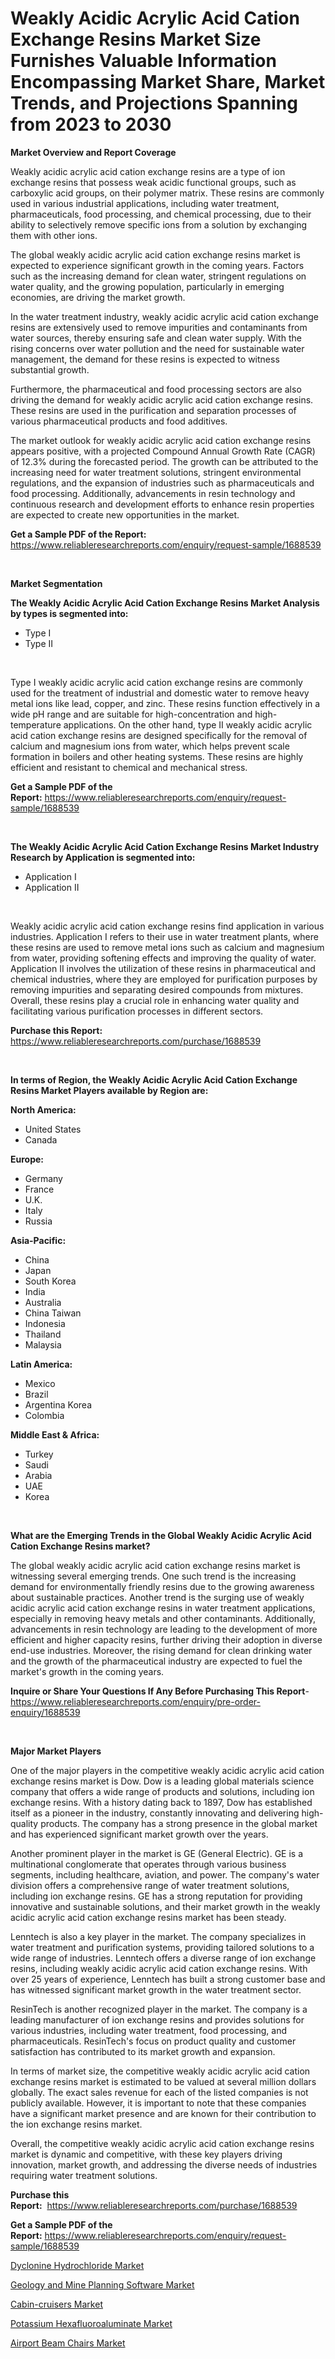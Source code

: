 <p><h1>Weakly Acidic Acrylic Acid Cation Exchange Resins Market Size Furnishes Valuable Information Encompassing Market Share, Market Trends, and Projections Spanning from 2023 to 2030</h1></p><p><strong>Market Overview and Report Coverage</strong></p>
<p><p>Weakly acidic acrylic acid cation exchange resins are a type of ion exchange resins that possess weak acidic functional groups, such as carboxylic acid groups, on their polymer matrix. These resins are commonly used in various industrial applications, including water treatment, pharmaceuticals, food processing, and chemical processing, due to their ability to selectively remove specific ions from a solution by exchanging them with other ions.</p><p>The global weakly acidic acrylic acid cation exchange resins market is expected to experience significant growth in the coming years. Factors such as the increasing demand for clean water, stringent regulations on water quality, and the growing population, particularly in emerging economies, are driving the market growth.</p><p>In the water treatment industry, weakly acidic acrylic acid cation exchange resins are extensively used to remove impurities and contaminants from water sources, thereby ensuring safe and clean water supply. With the rising concerns over water pollution and the need for sustainable water management, the demand for these resins is expected to witness substantial growth.</p><p>Furthermore, the pharmaceutical and food processing sectors are also driving the demand for weakly acidic acrylic acid cation exchange resins. These resins are used in the purification and separation processes of various pharmaceutical products and food additives.</p><p>The market outlook for weakly acidic acrylic acid cation exchange resins appears positive, with a projected Compound Annual Growth Rate (CAGR) of 12.3% during the forecasted period. The growth can be attributed to the increasing need for water treatment solutions, stringent environmental regulations, and the expansion of industries such as pharmaceuticals and food processing. Additionally, advancements in resin technology and continuous research and development efforts to enhance resin properties are expected to create new opportunities in the market.</p></p>
<p><strong>Get a Sample PDF of the Report:</strong> <a href="https://www.reliableresearchreports.com/enquiry/request-sample/1688539">https://www.reliableresearchreports.com/enquiry/request-sample/1688539</a></p>
<p>&nbsp;</p>
<p><strong>Market Segmentation</strong></p>
<p><strong>The Weakly Acidic Acrylic Acid Cation Exchange Resins Market Analysis by types is segmented into:</strong></p>
<p><ul><li>Type I</li><li>Type II</li></ul></p>
<p>&nbsp;</p>
<p><p>Type I weakly acidic acrylic acid cation exchange resins are commonly used for the treatment of industrial and domestic water to remove heavy metal ions like lead, copper, and zinc. These resins function effectively in a wide pH range and are suitable for high-concentration and high-temperature applications. On the other hand, type II weakly acidic acrylic acid cation exchange resins are designed specifically for the removal of calcium and magnesium ions from water, which helps prevent scale formation in boilers and other heating systems. These resins are highly efficient and resistant to chemical and mechanical stress.</p></p>
<p><strong>Get a Sample PDF of the Report:</strong>&nbsp;<a href="https://www.reliableresearchreports.com/enquiry/request-sample/1688539">https://www.reliableresearchreports.com/enquiry/request-sample/1688539</a></p>
<p>&nbsp;</p>
<p><strong>The Weakly Acidic Acrylic Acid Cation Exchange Resins Market Industry Research by Application is segmented into:</strong></p>
<p><ul><li>Application I</li><li>Application II</li></ul></p>
<p>&nbsp;</p>
<p><p>Weakly acidic acrylic acid cation exchange resins find application in various industries. Application I refers to their use in water treatment plants, where these resins are used to remove metal ions such as calcium and magnesium from water, providing softening effects and improving the quality of water. Application II involves the utilization of these resins in pharmaceutical and chemical industries, where they are employed for purification purposes by removing impurities and separating desired compounds from mixtures. Overall, these resins play a crucial role in enhancing water quality and facilitating various purification processes in different sectors.</p></p>
<p><strong>Purchase this Report:</strong>&nbsp; <a href="https://www.reliableresearchreports.com/purchase/1688539">https://www.reliableresearchreports.com/purchase/1688539</a></p>
<p>&nbsp;</p>
<p><strong>In terms of Region, the Weakly Acidic Acrylic Acid Cation Exchange Resins Market Players available by Region are:</strong></p>
<p>
    <p> <strong> North America: </strong>
        <ul>
            <li>United States</li>
            <li>Canada</li>
        </ul>
        </p> 
    <p> <strong> Europe: </strong>
        <ul>
            <li>Germany</li>
            <li>France</li>
            <li>U.K.</li>
            <li>Italy</li>
            <li>Russia</li>
        </ul>
        </p> 
    <p> <strong> Asia-Pacific: </strong>
        <ul>
            <li>China</li>
            <li>Japan</li>
            <li>South Korea</li>
            <li>India</li>
            <li>Australia</li>
            <li>China Taiwan</li>
            <li>Indonesia</li>
            <li>Thailand</li>
            <li>Malaysia</li>
        </ul>
        </p> 
    <p> <strong> Latin America: </strong>
        <ul>
            <li>Mexico</li>
            <li>Brazil</li>
            <li>Argentina Korea</li>
            <li>Colombia</li>
        </ul>
        </p> 
    <p> <strong> Middle East & Africa: </strong>
        <ul>
            <li>Turkey</li>
            <li>Saudi</li>
            <li>Arabia</li>
            <li>UAE</li>
            <li>Korea</li>
        </ul>
    </p>
    </p>
<p>&nbsp;</p>
<p><strong>What are the Emerging Trends in the Global Weakly Acidic Acrylic Acid Cation Exchange Resins market?</strong></p>
<p><p>The global weakly acidic acrylic acid cation exchange resins market is witnessing several emerging trends. One such trend is the increasing demand for environmentally friendly resins due to the growing awareness about sustainable practices. Another trend is the surging use of weakly acidic acrylic acid cation exchange resins in water treatment applications, especially in removing heavy metals and other contaminants. Additionally, advancements in resin technology are leading to the development of more efficient and higher capacity resins, further driving their adoption in diverse end-use industries. Moreover, the rising demand for clean drinking water and the growth of the pharmaceutical industry are expected to fuel the market's growth in the coming years.</p></p>
<p><strong>Inquire or Share Your Questions If Any Before Purchasing This Report</strong>- <a href="https://www.reliableresearchreports.com/enquiry/pre-order-enquiry/1688539">https://www.reliableresearchreports.com/enquiry/pre-order-enquiry/1688539</a></p>
<p>&nbsp;</p>
<p><strong>Major Market Players</strong></p>
<p><p>One of the major players in the competitive weakly acidic acrylic acid cation exchange resins market is Dow. Dow is a leading global materials science company that offers a wide range of products and solutions, including ion exchange resins. With a history dating back to 1897, Dow has established itself as a pioneer in the industry, constantly innovating and delivering high-quality products. The company has a strong presence in the global market and has experienced significant market growth over the years.</p><p>Another prominent player in the market is GE (General Electric). GE is a multinational conglomerate that operates through various business segments, including healthcare, aviation, and power. The company's water division offers a comprehensive range of water treatment solutions, including ion exchange resins. GE has a strong reputation for providing innovative and sustainable solutions, and their market growth in the weakly acidic acrylic acid cation exchange resins market has been steady.</p><p>Lenntech is also a key player in the market. The company specializes in water treatment and purification systems, providing tailored solutions to a wide range of industries. Lenntech offers a diverse range of ion exchange resins, including weakly acidic acrylic acid cation exchange resins. With over 25 years of experience, Lenntech has built a strong customer base and has witnessed significant market growth in the water treatment sector.</p><p>ResinTech is another recognized player in the market. The company is a leading manufacturer of ion exchange resins and provides solutions for various industries, including water treatment, food processing, and pharmaceuticals. ResinTech's focus on product quality and customer satisfaction has contributed to its market growth and expansion.</p><p>In terms of market size, the competitive weakly acidic acrylic acid cation exchange resins market is estimated to be valued at several million dollars globally. The exact sales revenue for each of the listed companies is not publicly available. However, it is important to note that these companies have a significant market presence and are known for their contribution to the ion exchange resins market.</p><p>Overall, the competitive weakly acidic acrylic acid cation exchange resins market is dynamic and competitive, with these key players driving innovation, market growth, and addressing the diverse needs of industries requiring water treatment solutions.</p></p>
<p><strong>Purchase this Report:</strong>&nbsp;&nbsp;<a href="https://www.reliableresearchreports.com/purchase/1688539">https://www.reliableresearchreports.com/purchase/1688539</a></p>
<p></p>
<p><strong>Get a Sample PDF of the Report:</strong>&nbsp;<a href="https://www.reliableresearchreports.com/enquiry/request-sample/1688539">https://www.reliableresearchreports.com/enquiry/request-sample/1688539</a></p>
<p><p><a href="https://github.com/scarol104/Market-Research-Report-List-1/blob/main/dyclonine-hydrochloride-market.md">Dyclonine Hydrochloride Market</a></p><p><a href="https://medium.com/@jewelmohr/geology-and-mine-planning-software-market-size-and-market-trends-complete-industry-overview-2023-964707cddae3">Geology and Mine Planning Software Market</a></p><p><a href="https://www.linkedin.com/pulse/cabin-cruisers-market-challenges-opportunities-growth-drivers/">Cabin-cruisers Market</a></p><p><a href="https://github.com/dzharov81/Market-Research-Report-List-1/blob/main/potassium-hexafluoroaluminate-market.md">Potassium Hexafluoroaluminate Market</a></p><p><a href="https://www.linkedin.com/pulse/airport-beam-chairs-market-challenges-opportunities/">Airport Beam Chairs Market</a></p></p>